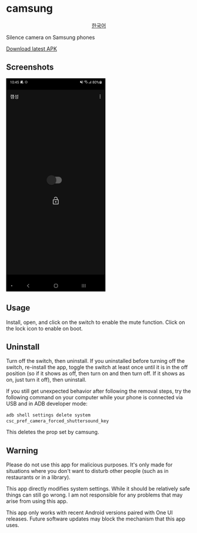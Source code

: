 # camsung

<div align="center">

[한국어][korean-translation]

</div>

Silence camera on Samsung phones

[Download latest APK][release-latest-apk]


[korean-translation]: README.ko.md
[release-latest-apk]: https://github.com/ericswpark/camsung/releases/latest/download/app-release.apk

## Screenshots

![main_window](img/main_window.png?raw=true)

## Usage

Install, open, and click on the switch to enable the mute function. Click on the lock icon to enable
on boot.

## Uninstall

Turn off the switch, then uninstall. If you uninstalled before turning off the switch, re-install
the app, toggle the switch at least once until it is in the off position (so if it shows as off,
then turn on and then turn off. If it shows as on, just turn it off), then uninstall.

If you still get unexpected behavior after following the removal steps, try the following command on your computer while your phone is connected via USB and in ADB developer mode:

```
adb shell settings delete system csc_pref_camera_forced_shuttersound_key
```

This deletes the prop set by camsung.

## Warning

Please do not use this app for malicious purposes. It's only made for situations where you don't
want to disturb other people (such as in restaurants or in a library).

This app directly modifies system settings. While it should be relatively safe things can still go
wrong. I am not responsible for any problems that may arise from using this app.

This app only works with recent Android versions paired with One UI releases. Future software
updates may block the mechanism that this app uses.
